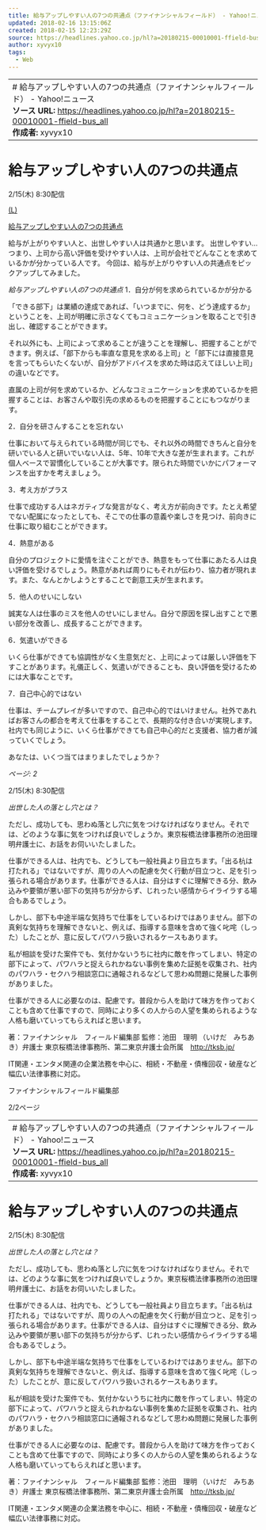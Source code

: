 ```yaml
---
title: 給与アップしやすい人の7つの共通点（ファイナンシャルフィールド） - Yahoo!ニュース
updated: 2018-02-16 13:15:06Z
created: 2018-02-15 12:23:29Z
source: https://headlines.yahoo.co.jp/hl?a=20180215-00010001-ffield-bus_all
author: xyvyx10
tags:
  - Web
---
```


|     |
| --- |
| # 給与アップしやすい人の7つの共通点（ファイナンシャルフィールド） - Yahoo!ニュース<br>**ソース URL:**  https://headlines.yahoo.co.jp/hl?a=20180215-00010001-ffield-bus_all<br>**作成者:** xyvyx10 |

# 給与アップしやすい人の7つの共通点

2/15(木) 8:30配信

[(L)](https://headlines.yahoo.co.jp/hl?a=20180215-00010001-ffield-bus_all.view-000)

[給与アップしやすい人の7つの共通点](https://headlines.yahoo.co.jp/hl?a=20180215-00010001-ffield-bus_all.view-000)

給与が上がりやすい人と、出世しやすい人は共通かと思います。
出世しやすい…つまり、上司から高い評価を受けやすい人は、上司が会社でどんなことを求めているかが分かっている人です。
今回は、給与が上がりやすい人の共通点をピックアップしてみました。

*給与アップしやすい人の7つの共通点*
1．自分が何を求められているかが分かる

「できる部下」は業績の達成であれば、「いつまでに、何を、どう達成するか」ということを、上司が明確に示さなくてもコミュニケーションを取ることで引き出し、確認することができます。

それ以外にも、上司によって求めることが違うことを理解し、把握することができます。例えば、「部下からも率直な意見を求める上司」と「部下には直接意見を言ってもらいたくないが、自分がアドバイスを求めた時は応えてほしい上司」の違いなどです。

直属の上司が何を求めているか、どんなコミュニケーションを求めているかを把握することは、お客さんや取引先の求めるものを把握することにもつながります。

2．自分を研さんすることを忘れない

仕事において与えられている時間が同じでも、それ以外の時間できちんと自分を研いでいる人と研いでいない人は、5年、10年で大きな差が生まれます。これが個人ベースで習慣化していることが大事です。限られた時間でいかにパフォーマンスを出すかを考えましょう。

3．考え方がプラス

仕事で成功する人はネガティブな発言がなく、考え方が前向きです。たとえ希望でない配属になったとしても、そこでの仕事の意義や楽しさを見つけ、前向きに仕事に取り組むことができます。

4．熱意がある

自分のプロジェクトに愛情を注ぐことができ、熱意をもって仕事にあたる人は良い評価を受けるでしょう。熱意があれば周りにもそれが伝わり、協力者が現れます。また、なんとかしようとすることで創意工夫が生まれます。

5．他人のせいにしない

誠実な人は仕事のミスを他人のせいにしません。自分で原因を探し出すことで悪い部分を改善し、成長することができます。

6．気遣いができる

いくら仕事ができても協調性がなく生意気だと、上司によっては厳しい評価を下すことがあります。礼儀正しく、気遣いができることも、良い評価を受けるためには大事なことです。

7．自己中心的ではない

仕事は、チームプレイが多いですので、自己中心的ではいけません。社外であればお客さんの都合を考えて仕事をすることで、長期的な付き合いが実現します。社内でも同じように、いくら仕事ができても自己中心的だと支援者、協力者が減っていくでしょう。

あなたは、いくつ当てはまりましたでしょうか？

*ページ: 2*

2/15(木) 8:30配信

*出世した人の落とし穴とは？*

ただし、成功しても、思わぬ落とし穴に気をつけなければなりません。それでは、どのような事に気をつければ良いでしょうか。東京桜橋法律事務所の池田理明弁護士に、お話をお伺いいたしました。

仕事ができる人は、社内でも、どうしても一般社員より目立ちます。「出る杭は打たれる」ではないですが、周りの人への配慮を欠く行動が目立つと、足を引っ張られる場合があります。仕事ができる人は、自分はすぐに理解できる分、飲み込みや要領が悪い部下の気持ちが分からず、じれったい感情からイライラする場合もあるでしょう。

しかし、部下も中途半端な気持ちで仕事をしているわけではありません。部下の真剣な気持ちを理解できないと、例えば、指導する意味を含めて強く叱咤（しった）したことが、意に反してパワハラ扱いされるケースもあります。

私が相談を受けた案件でも、気付かないうちに社内に敵を作ってしまい、特定の部下によって、パワハラと捉えられかねない事例を集めた証拠を収集され、社内のパワハラ・セクハラ相談窓口に通報されるなどして思わぬ問題に発展した事例がありました。

仕事ができる人に必要なのは、配慮です。普段から人を助けて味方を作っておくことも含めて仕事ですので、同時により多くの人からの人望を集められるような人格も磨いていってもらえればと思います。

著：ファイナンシャル　フィールド編集部
監修：池田　理明 （いけだ　みちあき）弁護士
東京桜橋法律事務所、第二東京弁護士会所属　http://tksb.jp/

IT関連・エンタメ関連の企業法務を中心に、相続・不動産・債権回収・破産など幅広い法律事務に対応。

ファイナンシャルフィールド編集部

2/2ページ

|     |
| --- |
| # 給与アップしやすい人の7つの共通点（ファイナンシャルフィールド） - Yahoo!ニュース<br>**ソース URL:**  https://headlines.yahoo.co.jp/hl?a=20180215-00010001-ffield-bus_all<br>**作成者:** xyvyx10 |

# 給与アップしやすい人の7つの共通点

2/15(木) 8:30配信

*出世した人の落とし穴とは？*

ただし、成功しても、思わぬ落とし穴に気をつけなければなりません。それでは、どのような事に気をつければ良いでしょうか。東京桜橋法律事務所の池田理明弁護士に、お話をお伺いいたしました。

仕事ができる人は、社内でも、どうしても一般社員より目立ちます。「出る杭は打たれる」ではないですが、周りの人への配慮を欠く行動が目立つと、足を引っ張られる場合があります。仕事ができる人は、自分はすぐに理解できる分、飲み込みや要領が悪い部下の気持ちが分からず、じれったい感情からイライラする場合もあるでしょう。

しかし、部下も中途半端な気持ちで仕事をしているわけではありません。部下の真剣な気持ちを理解できないと、例えば、指導する意味を含めて強く叱咤（しった）したことが、意に反してパワハラ扱いされるケースもあります。

私が相談を受けた案件でも、気付かないうちに社内に敵を作ってしまい、特定の部下によって、パワハラと捉えられかねない事例を集めた証拠を収集され、社内のパワハラ・セクハラ相談窓口に通報されるなどして思わぬ問題に発展した事例がありました。

仕事ができる人に必要なのは、配慮です。普段から人を助けて味方を作っておくことも含めて仕事ですので、同時により多くの人からの人望を集められるような人格も磨いていってもらえればと思います。

著：ファイナンシャル　フィールド編集部
監修：池田　理明 （いけだ　みちあき）弁護士
東京桜橋法律事務所、第二東京弁護士会所属　http://tksb.jp/

IT関連・エンタメ関連の企業法務を中心に、相続・不動産・債権回収・破産など幅広い法律事務に対応。